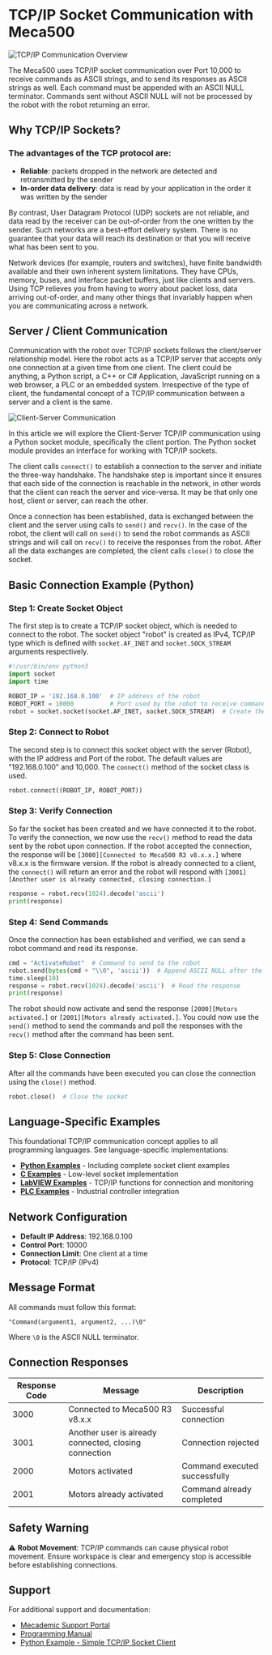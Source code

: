 # TCP/IP Socket Communication with Meca500

![TCP/IP Communication Overview](./Images/top_imgae.jpg)

The Meca500 uses TCP/IP socket communication over Port 10,000 to receive commands as ASCII strings, and to send its responses as ASCII strings as well. Each command must be appended with an ASCII NULL terminator. Commands sent without ASCII NULL will not be processed by the robot with the robot returning an error.

## Why TCP/IP Sockets?

### The advantages of the TCP protocol are:

- **Reliable**: packets dropped in the network are detected and retransmitted by the sender
- **In-order data delivery**: data is read by your application in the order it was written by the sender

By contrast, User Datagram Protocol (UDP) sockets are not reliable, and data read by the receiver can be out-of-order from the one written by the sender. Such networks are a best-effort delivery system. There is no guarantee that your data will reach its destination or that you will receive what has been sent to you.

Network devices (for example, routers and switches), have finite bandwidth available and their own inherent system limitations. They have CPUs, memory, buses, and interface packet buffers, just like clients and servers. Using TCP relieves you from having to worry about packet loss, data arriving out-of-order, and many other things that invariably happen when you are communicating across a network.

## Server / Client Communication

Communication with the robot over TCP/IP sockets follows the client/server relationship model. Here the robot acts as a TCP/IP server that accepts only one connection at a given time from one client. The client could be anything, a Python script, a C++ or C# Application, JavaScript running on a web browser, a PLC or an embedded system. Irrespective of the type of client, the fundamental concept of a TCP/IP communication between a server and a client is the same.

![Client-Server Communication](./Images/server_client_communication_diagram.png)

In this article we will explore the Client-Server TCP/IP communication using a Python socket module, specifically the client portion. The Python socket module provides an interface for working with TCP/IP sockets.

The client calls `connect()` to establish a connection to the server and initiate the three-way handshake. The handshake step is important since it ensures that each side of the connection is reachable in the network, in other words that the client can reach the server and vice-versa. It may be that only one host, client or server, can reach the other.

Once a connection has been established, data is exchanged between the client and the server using calls to `send()` and `recv()`. In the case of the robot, the client will call on `send()` to send the robot commands as ASCII strings and will call on `recv()` to receive the responses from the robot. After all the data exchanges are completed, the client calls `close()` to close the socket.

## Basic Connection Example (Python)

### Step 1: Create Socket Object

The first step is to create a TCP/IP socket object, which is needed to connect to the robot. The socket object "robot" is created as IPv4, TCP/IP type which is defined with `socket.AF_INET` and `socket.SOCK_STREAM` arguments respectively.

```python
#!/usr/bin/env python3
import socket
import time

ROBOT_IP = '192.168.0.100'  # IP address of the robot
ROBOT_PORT = 10000          # Port used by the robot to receive commands
robot = socket.socket(socket.AF_INET, socket.SOCK_STREAM)  # Create the socket object robot
```

### Step 2: Connect to Robot

The second step is to connect this socket object with the server (Robot), with the IP address and Port of the robot. The default values are "192.168.0.100" and 10,000. The `connect()` method of the socket class is used.

```python
robot.connect((ROBOT_IP, ROBOT_PORT))
```

### Step 3: Verify Connection

So far the socket has been created and we have connected it to the robot. To verify the connection, we now use the `recv()` method to read the data sent by the robot upon connection. If the robot accepted the connection, the response will be `[3000][Connected to Meca500 R3 v8.x.x.]` where v8.x.x is the firmware version. If the robot is already connected to a client, the `connect()` will return an error and the robot will respond with `[3001][Another user is already connected, closing connection.]`

```python
response = robot.recv(1024).decode('ascii')
print(response)
```

### Step 4: Send Commands

Once the connection has been established and verified, we can send a robot command and read its response.

```python
cmd = "ActivateRobot"  # Command to send to the robot
robot.send(bytes(cmd + "\\0", 'ascii'))  # Append ASCII NULL after the command and send as ASCII
time.sleep(10)
response = robot.recv(1024).decode('ascii')  # Read the response
print(response)
```

The robot should now activate and send the response `[2000][Motors activated.]` or `[2001][Motors already activated.]`. You could now use the `send()` method to send the commands and poll the responses with the `recv()` method after the command has been sent.

### Step 5: Close Connection

After all the commands have been executed you can close the connection using the `close()` method.

```python
robot.close()  # Close the socket
```

## Language-Specific Examples

This foundational TCP/IP communication concept applies to all programming languages. See language-specific implementations:

- **[Python Examples](../Python/)** - Including complete socket client examples
- **[C Examples](../C/basic-tcp-communication/)** - Low-level socket implementation
- **[LabVIEW Examples](../LabVIEW/)** - TCP/IP functions for connection and monitoring
- **[PLC Examples](../PLC/)** - Industrial controller integration

## Network Configuration

- **Default IP Address**: 192.168.0.100
- **Control Port**: 10000
- **Connection Limit**: One client at a time
- **Protocol**: TCP/IP (IPv4)

## Message Format

All commands must follow this format:
```
"Command(argument1, argument2, ...)\0"
```

Where `\0` is the ASCII NULL terminator.

## Connection Responses

| Response Code | Message | Description |
|---------------|---------|-------------|
| 3000 | Connected to Meca500 R3 v8.x.x | Successful connection |
| 3001 | Another user is already connected, closing connection | Connection rejected |
| 2000 | Motors activated | Command executed successfully |
| 2001 | Motors already activated | Command already completed |

## Safety Warning

⚠️ **Robot Movement**: TCP/IP commands can cause physical robot movement. Ensure workspace is clear and emergency stop is accessible before establishing connections.

## Support

For additional support and documentation:
- [Mecademic Support Portal](https://www.mecademic.com/support/)
- [Programming Manual](https://www.mecademic.com/support/)
- [Python Example - Simple TCP/IP Socket Client](../Python/TCP-Socket-Client/)